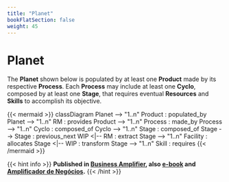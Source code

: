 ```yaml
---
title: "Planet"
bookFlatSection: false
weight: 45
---
```


# Planet

The **Planet** shown below is populated by at least one **Product** made by its respective **Process**. Each **Process** may include at least one **Cyclo**, composed by at least one **Stage**, that requires eventual **Resources** and **Skills** to accomplish its objective.

{{< mermaid >}}
classDiagram
    Planet --> "1..n" Product : populated_by
    Planet --> "1..n" RM : provides
    Product --> "1..n" Process : made_by
    Process --> "1..n" Cyclo : composed_of
    Cyclo --> "1..n" Stage : composed_of
    Stage --> Stage : previous_next
    WIP <|-- RM : extract
    Stage --> "1..n" Facility : allocates
    Stage <|-- WIP : transform
    Stage --> "1..n" Skill : requires
{{< /mermaid >}}

{{< hint info >}}
**Published in [Business Amplifier](https://www.amazon.com/Business-Amplifier-M-Sc-Motta-Lopes/dp/B083XGK14Q), also [e-book](https://www.amazon.com/Business-Amplifier-Jose-Motta-Lopes-ebook-dp-B086L6V6QY/dp/B086L6V6QY/) and [Amplificador de Negócios](https://www.amazon.com/M-Sc-Jose-Motta-Lopes/dp/8592301009).**
{{< /hint >}}
